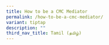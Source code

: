 ```yaml
---
title: How to be a CMC Mediator
permalink: /how-to-be-a-cmc-mediator/
variant: tiptap
description: ""
third_nav_title: Tamil (தமிழ்)
---
```

